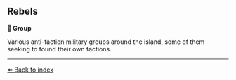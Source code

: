 ## Rebels

**🪪 Group**

Various anti-faction military groups around the island, some of them seeking to found their own factions.


----------
[⬅️ Back to index](../refs/index.md#4270_s)